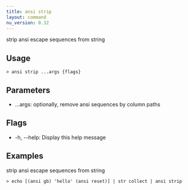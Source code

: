 ```yaml
---
title: ansi strip
layout: command
nu_version: 0.32
---
```


strip ansi escape sequences from string

## Usage

```shell
> ansi strip ...args {flags}
```

## Parameters

- ...args: optionally, remove ansi sequences by column paths

## Flags

- -h, --help: Display this help message

## Examples

strip ansi escape sequences from string

```shell
> echo [(ansi gb) 'hello' (ansi reset)] | str collect | ansi strip
```
